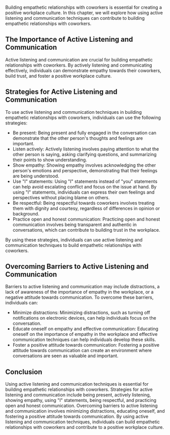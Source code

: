 
Building empathetic relationships with coworkers is essential for creating a positive workplace culture. In this chapter, we will explore how using active listening and communication techniques can contribute to building empathetic relationships with coworkers.

The Importance of Active Listening and Communication
----------------------------------------------------

Active listening and communication are crucial for building empathetic relationships with coworkers. By actively listening and communicating effectively, individuals can demonstrate empathy towards their coworkers, build trust, and foster a positive workplace culture.

Strategies for Active Listening and Communication
-------------------------------------------------

To use active listening and communication techniques in building empathetic relationships with coworkers, individuals can use the following strategies:

* Be present: Being present and fully engaged in the conversation can demonstrate that the other person's thoughts and feelings are important.
* Listen actively: Actively listening involves paying attention to what the other person is saying, asking clarifying questions, and summarizing their points to show understanding.
* Show empathy: Showing empathy involves acknowledging the other person's emotions and perspective, demonstrating that their feelings are being understood.
* Use "I" statements: Using "I" statements instead of "you" statements can help avoid escalating conflict and focus on the issue at hand. By using "I" statements, individuals can express their own feelings and perspectives without placing blame on others.
* Be respectful: Being respectful towards coworkers involves treating them with dignity and courtesy, regardless of differences in opinion or background.
* Practice open and honest communication: Practicing open and honest communication involves being transparent and authentic in conversations, which can contribute to building trust in the workplace.

By using these strategies, individuals can use active listening and communication techniques to build empathetic relationships with coworkers.

Overcoming Barriers to Active Listening and Communication
---------------------------------------------------------

Barriers to active listening and communication may include distractions, a lack of awareness of the importance of empathy in the workplace, or a negative attitude towards communication. To overcome these barriers, individuals can:

* Minimize distractions: Minimizing distractions, such as turning off notifications on electronic devices, can help individuals focus on the conversation.
* Educate oneself on empathy and effective communication: Educating oneself on the importance of empathy in the workplace and effective communication techniques can help individuals develop these skills.
* Foster a positive attitude towards communication: Fostering a positive attitude towards communication can create an environment where conversations are seen as valuable and important.

Conclusion
----------

Using active listening and communication techniques is essential for building empathetic relationships with coworkers. Strategies for active listening and communication include being present, actively listening, showing empathy, using "I" statements, being respectful, and practicing open and honest communication. Overcoming barriers to active listening and communication involves minimizing distractions, educating oneself, and fostering a positive attitude towards communication. By using active listening and communication techniques, individuals can build empathetic relationships with coworkers and contribute to a positive workplace culture.
